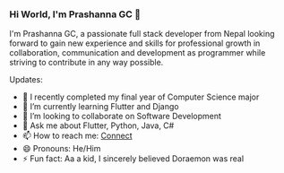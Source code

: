 ### Hi World, I'm Prashanna GC 👋

I'm Prashanna GC, a passionate full stack developer from Nepal looking forward to gain new experience and skills for professional growth in collaboration, communication and development as programmer while striving to contribute in any way possible.

Updates:

- 🔭 I recently completed my final year of Computer Science major
- 🌱 I’m currently learning Flutter and Django
- 👯 I’m looking to collaborate on Software Development
- 💬 Ask me about Flutter, Python, Java, C# 
- 📫 How to reach me: [Connect](https://www.linkedin.com/in/prashan-gc-074ab618b/)
- 😄 Pronouns: He/Him
- ⚡ Fun fact: Aa a kid, I sincerely believed Doraemon was real


